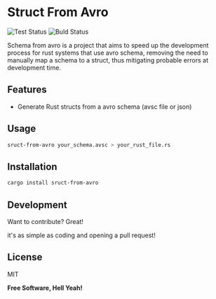 # Struct From Avro

![Test Status](https://github.com/leonardogolfeto/schema-from-avro/actions/workflows/test.yml/badge.svg) ![Buld Status](https://github.com/leonardogolfeto/schema-from-avro/actions/workflows/build.yml/badge.svg)


Schema from avro is a project that aims to speed up the development process for rust systems that use avro schema, removing the need to manually map a schema to a struct, thus mitigating probable errors at development time.

## Features

- Generate Rust structs from a avro schema (avsc file or json)

## Usage

```sh
sruct-from-avro your_schema.avsc > your_rust_file.rs
```

## Installation

```sh
cargo install sruct-from-avro
```

## Development

Want to contribute? Great!

it's as simple as coding and opening a pull request!

## License

MIT

**Free Software, Hell Yeah!**
